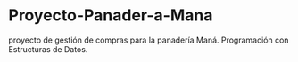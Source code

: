 # Proyecto-Panader-a-Mana
proyecto de gestión de compras para la panadería Maná. Programación con Estructuras de Datos.
